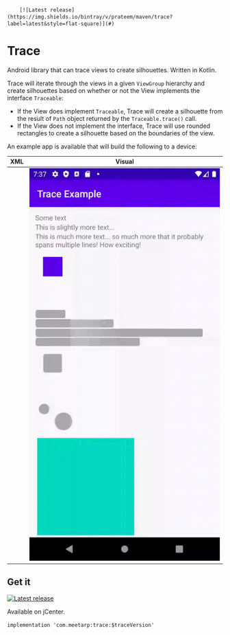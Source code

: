         [![Latest release](https://img.shields.io/bintray/v/prateem/maven/trace?label=latest&style=flat-square)](#)

# Trace
Android library that can trace views to create silhouettes. Written in Kotlin.

Trace will iterate through the views in a given `ViewGroup` hierarchy and create
silhouettes based on whether or not the View implements the interface `Traceable`:

* If the View does implement `Traceable`, Trace will create a silhouette
from the result of `Path` object returned by the `Traceable.trace()` call.
* If the View does not implement the interface, Trace will use rounded
rectangles to create a silhouette based on the boundaries of the view.

An example app is available that will build the following to a device:


<table>
<thead><tr><th>XML</th><th>Visual</th></tr></thead>
<tbody>
<tr>
<td>
<pre lang="xml">
<ViewGroup id="traceTarget">
  <TextView lines="1" />
  <TextView lines="1" />
  <TextView lines="2" />
  <Square size="40dp" color="primary" />
  <TraceableView actualSize="0" traceableOutput="doubleBubble" />
</ViewGroup>
<ViewGroup id="traceContainer" />
<Square size="200dp" color="accent" />
</pre>
</td>
<td><img src="https://raw.githubusercontent.com/prateem/Trace/master/trace.gif"></td>
</tr>
</tbody>
</table>


## Get it
[![Latest release](https://img.shields.io/bintray/v/prateem/maven/trace?label=latest&style=flat-square)](#)

Available on jCenter.

```
implementation 'com.meetarp:trace:$traceVersion'
```
